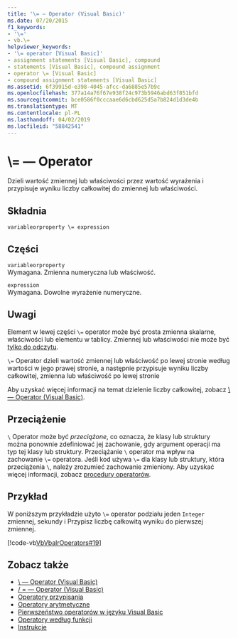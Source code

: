 ```yaml
---
title: '\= — Operator (Visual Basic)'
ms.date: 07/20/2015
f1_keywords:
- '\='
- vb.\=
helpviewer_keywords:
- '\= operator [Visual Basic]'
- assignment statements [Visual Basic], compound
- statements [Visual Basic], compound assignment
- operator \= [Visual Basic]
- compound assignment statements [Visual Basic]
ms.assetid: 6f39915d-e398-4045-afcc-da6885e57b9c
ms.openlocfilehash: 377a14a76f67e938f24c973b5946abd63f851bfd
ms.sourcegitcommit: bce0586f0cccaae6d6cbd625d5a7b824d1d3de4b
ms.translationtype: MT
ms.contentlocale: pl-PL
ms.lasthandoff: 04/02/2019
ms.locfileid: "58842541"
---
```

# <a name="-operator"></a>\\= — Operator
Dzieli wartość zmiennej lub właściwości przez wartość wyrażenia i przypisuje wyniku liczby całkowitej do zmiennej lub właściwości.  
  
## <a name="syntax"></a>Składnia  
  
```  
variableorproperty \= expression  
```  
  
## <a name="parts"></a>Części  
 `variableorproperty`  
 Wymagana. Zmienna numeryczna lub właściwość.  
  
 `expression`  
 Wymagana. Dowolne wyrażenie numeryczne.  
  
## <a name="remarks"></a>Uwagi  
 Element w lewej części `\=` operator może być prosta zmienna skalarne, właściwości lub elementu w tablicy. Zmiennej lub właściwości nie może być [tylko do odczytu](../../../visual-basic/language-reference/modifiers/readonly.md).  
  
 `\=` Operator dzieli wartość zmiennej lub właściwość po lewej stronie według wartości w jego prawej stronie, a następnie przypisuje wyniku liczby całkowitej, zmienna lub właściwość po lewej stronie  
  
 Aby uzyskać więcej informacji na temat dzielenie liczby całkowitej, zobacz [\ — Operator (Visual Basic)](../../../visual-basic/language-reference/operators/integer-division-operator.md).  
  
## <a name="overloading"></a>Przeciążenie  
 `\` Operator może być *przeciążone*, co oznacza, że klasy lub struktury można ponownie zdefiniować jej zachowanie, gdy argument operacji ma typ tej klasy lub struktury. Przeciążanie `\` operator ma wpływ na zachowanie `\=` operatora. Jeśli kod używa `\=` dla klasy lub struktury, która przeciążenia `\`, należy zrozumieć zachowanie zmieniony. Aby uzyskać więcej informacji, zobacz [procedury operatorów](../../../visual-basic/programming-guide/language-features/procedures/operator-procedures.md).  
  
## <a name="example"></a>Przykład  
 W poniższym przykładzie użyto `\=` operator podziału jeden `Integer` zmiennej, sekundy i Przypisz liczbę całkowitą wyniku do pierwszej zmiennej.  
  
 [!code-vb[VbVbalrOperators#19](~/samples/snippets/visualbasic/VS_Snippets_VBCSharp/VbVbalrOperators/VB/Class1.vb#19)]  
  
## <a name="see-also"></a>Zobacz także

- [\ — Operator (Visual Basic)](../../../visual-basic/language-reference/operators/integer-division-operator.md)
- [/ = — Operator (Visual Basic)](../../../visual-basic/language-reference/operators/floating-point-division-assignment-operator.md)
- [Operatory przypisania](../../../visual-basic/language-reference/operators/assignment-operators.md)
- [Operatory arytmetyczne](../../../visual-basic/language-reference/operators/arithmetic-operators.md)
- [Pierwszeństwo operatorów w języku Visual Basic](../../../visual-basic/language-reference/operators/operator-precedence.md)
- [Operatory według funkcji](../../../visual-basic/language-reference/operators/operators-listed-by-functionality.md)
- [Instrukcje](../../../visual-basic/programming-guide/language-features/statements.md)
